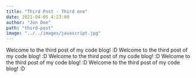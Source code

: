 ```yaml
---
title: "Third Post - Third one"
date: 2021-04-05 4:23:00
author: "Jon Doe"
path: "third-post"
image: "../../images/javascript.jpg"
---
```


Welcome to the third post of my code blog! :D
Welcome to the third post of my code blog! :D
Welcome to the third post of my code blog! :D
Welcome to the third post of my code blog! :D
Welcome to the third post of my code blog! :D